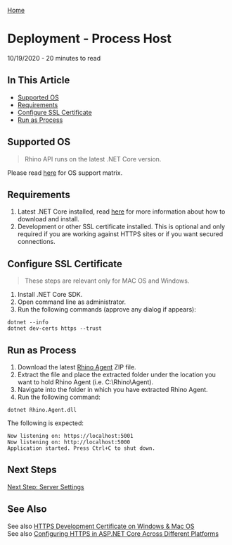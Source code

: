 [Home](../Home.md 'Home')  

# Deployment - Process Host
10/19/2020 - 20 minutes to read

## In This Article
* [Supported OS](#run-as-Process)
* [Requirements](#requirements)
* [Configure SSL Certificate](#configure-ssl-certificate)
* [Run as Process](#run-as-process)  

## Supported OS
> Rhino API runs on the latest .NET Core version.  

Please read [here](https://dotnet.microsoft.com/platform/support/policy) for OS support matrix.

## Requirements
1. Latest .NET Core installed, read [here](https://dotnet.microsoft.com/download/dotnet/current) for more information about how to download and install.
2. Development or other SSL certificate installed. This is optional and only required if you are working against HTTPS sites or if you want secured connections.

## Configure SSL Certificate
> These steps are relevant only for MAC OS and Windows.  

1. Install .NET Core SDK.
2. Open command line as administrator.
3. Run the following commands (approve any dialog if appears):
```
dotnet --info
dotnet dev-certs https --trust
```

## Run as Process
1. Download the latest [Rhino Agent](https://github.com/savanna-projects/rhino-agent/releases) ZIP file.
2. Extract the file and place the extracted folder under the location you want to hold Rhino Agent (i.e. C:\Rhino\Agent).
3. Navigate into the folder in which you have extracted Rhino Agent.
4. Run the following command:
```
dotnet Rhino.Agent.dll
```

The following is expected:
```
Now listening on: https://localhost:5001
Now listening on: http://localhost:5000
Application started. Press Ctrl+C to shut down.
```

## Next Steps
[Next Step: Server Settings](./ServerSettings.md 'ServerSettings')

## See Also
See also [HTTPS Development Certificate on Windows & Mac OS](https://docs.microsoft.com/en-us/aspnet/core/security/enforcing-ssl?view=aspnetcore-3.1&tabs=visual-studio#trust-the-aspnet-core-https-development-certificate-on-windows-and-macos)  
See also [Configuring HTTPS in ASP.NET Core Across Different Platforms](https://devblogs.microsoft.com/aspnet/configuring-https-in-asp-net-core-across-different-platforms/)